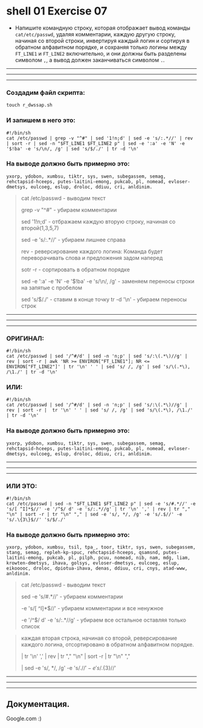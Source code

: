 # shell 01 Exercise 07

 - Напишите командную строку, которая отображает вывод команды `cat/etc/passwd`, удаляя комментарии, каждую другую строку, начиная со второй строки, инвертируя каждый логин и сортируя в обратном алфавитном порядке, и сохраняя только логины между `FT_LINE1` и `FT_LINE2` включительно, и они должны быть разделены символом `,`, а вывод должен заканчиваться символом `.`.


_________________________________________________________________________________
_________________________________________________________________________________
_________________________________________________________________________________



### Создадим файл скрипта:

	touch r_dwssap.sh




### И запишем в него это:

```
#!/bin/sh
cat /etc/passwd | grep -v "^#" | sed '1!n;d' | sed -e 's/:.*//' | rev | sort -r | sed -n "$FT_LINE1 $FT_LINE2 p" | sed -e ':a' -e 'N' -e '$!ba' -e 's/\n/, /g' | sed 's/$/./' | tr -d '\n'
```




### На выводе должно быть примерно это:
```
yxorp, ydobon, xumbsu, tiktr, sys, swen, subegassem, semag, rehctapsid-hceeps, putes-laitini-emong, pukcab, pl, nomead, evloser-dmetsys, eulcoeg, eslup, droloc, ddiuu, cri, anldinim.
```



> cat /etc/passwd 	- выводим текст
> 
> grep -v "^#"	 	- убираем комментарии
> 
> sed '1!n;d' 		- отбражаем каждую вторую строку, начиная со второй(1,3,5,7)
> 
> sed -e 's/:.*//'	- убираем лишнее справа
> 
> rev			- реверсирование каждого логина: Команда будет переворачивать слова и предложения задом наперед
> 
> sotr -r			- сортировать в обратном порядке
> 
> sed -e ':a' -e 'N' -e '$!ba' -e 's/\n/, /g' - заменяем переносы строки на запятые с пробелом
> 
> sed 's/$/./'		- ставим в конце точку
> tr -d '\n' 		- убираем переносы строк


_________________________________________________________________________________
_________________________________________________________________________________
_________________________________________________________________________________




### ОРИГИНАЛ:

```
#!/bin/sh
cat /etc/passwd | sed '/^#/d' | sed -n 'n;p' | sed 's/:\(.*\)//g' | rev | sort -r | awk 'NR >= ENVIRON["FT_LINE1"]; NR <= ENVIRON["FT_LINE2"]' | tr '\n' ' ' | sed 's/ /, /g' | sed 's/\(.*\), /\1./' | tr -d '\n'
```




### ИЛИ:

```
#!/bin/sh
cat /etc/passwd | sed '/^#/d' | sed -n 'n;p' | sed 's/:\(.*\)//g' | rev | sort -r |  tr '\n' ' ' | sed 's/ /, /g' | sed 's/\(.*\), /\1./' | tr -d '\n'
```




### На выводе должно быть примерно это:
```
yxorp, ydobon, xumbsu, tiktr, sys, swen, subegassem, semag, rehctapsid-hceeps, putes-laitini-emong, pukcab, pl, nomead, evloser-dmetsys, eulcoeg, eslup, droloc, ddiuu, cri, anldinim.
```



_________________________________________________________________________________
_________________________________________________________________________________
_________________________________________________________________________________




### ИЛИ ЭТО:



```
#!/bin/sh
cat /etc/passwd | sed -n "$FT_LINE1 $FT_LINE2 p" | sed -e 's/#.*//' -e 's/[ ^I]*$//' -e '/^$/ d' -e 's/:.*//g' | tr '\n' ',' | rev | tr "," "\n" | sort -r | tr "\n" "," | sed -e 's/, */, /g' -e 's/.$//' -e 's/.\{3\}$//' 's/$/./'
```


### На выводе должно быть примерно это:
```
yxorp, ydobon, xumbsu, tsil, tpa_, toor, tiktr, sys, swen, subegassem, stang, semag, repleh-kp-spuc, rehctapsid-hceeps, qsamsnd, putes-laitini-emong, pukcab, pl, pilph, pcuu, nomead, nib, nam, mdg, liam, krowten-dmetsys, ihava, golsys, evloser-dmetsys, eulcoeg, eslup, eikooooc, droloc, dpiotua-ihava, denas, ddiuu, cri, cnys, atad-www, anldinim.
```



> cat /etc/passwd 	- выводим текст
> 
> sed -e 's/#.*//' 	- убираем комментарии 
> 
> -e 's/[ ^I]*$//' 	- убираем комментарии и все ненужное
> 
> -e '/^$/ d' -e 's/:.*//g' - убираем все остальное оставляя только список 

> каждая вторая строка, начиная со второй, реверсирование каждого логина, отсортировано в обратном алфавитном порядке.
> 
> | tr '\n' ',' | rev | tr "," "\n" | sort -r | tr "\n" ","  
> 
> | sed -e 's/, */, /g' -e 's/.$//' -e 's/.\{3\}$//'




_________________________________________________________________________________
_________________________________________________________________________________
_________________________________________________________________________________




## Документация.

Google.com :)
